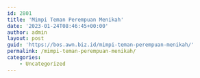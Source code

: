 ```yaml
---
id: 2801
title: 'Mimpi Teman Perempuan Menikah'
date: '2023-01-24T08:46:45+00:00'
author: admin
layout: post
guid: 'https://bos.awn.biz.id/mimpi-teman-perempuan-menikah/'
permalink: /mimpi-teman-perempuan-menikah/
categories:
    - Uncategorized
---
```


